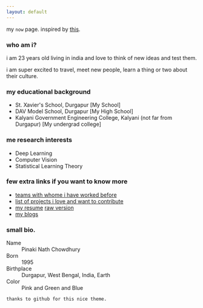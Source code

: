 ```yaml
---
layout: default
---
```


my `now` page. inspired by [this](https://sivers.org/nowff).

### who am i?

i am 23 years old living in india and love to think of new ideas and test them.

i am super excited to travel, meet new people, learn a thing or two about their culture.


### my educational background

* St. Xavier's School, Durgapur [My School]
* DAV Model School, Durgapur [My High School]
* Kalyani Government Engineering College, Kalyani (not far from Durgapur) [My undergrad college]

### me research interests
* Deep Learning
* Computer Vision
* Statistical Learning Theory

### few extra links if you want to know more
* [teams with whome i have worked before]()
* [list of projects i love and want to contribute]()
* [my resume]() [raw version]()
* [my blogs]()

### small bio.

<dl>
<dt>Name</dt>
<dd>Pinaki Nath Chowdhury</dd>
<dt>Born</dt>
<dd>1995</dd>
<dt>Birthplace</dt>
<dd>Durgapur, West Bengal, India, Earth</dd>
<dt>Color</dt>
<dd>Pink and Green and Blue</dd>
</dl>

```
thanks to github for this nice theme.
```

